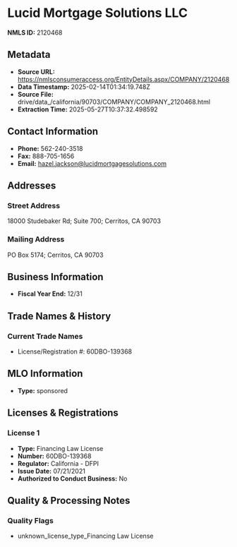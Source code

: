 # Lucid Mortgage Solutions LLC

**NMLS ID:** 2120468

## Metadata
- **Source URL:** https://nmlsconsumeraccess.org/EntityDetails.aspx/COMPANY/2120468
- **Data Timestamp:** 2025-02-14T01:34:19.748Z
- **Source File:** drive/data_/california/90703/COMPANY/COMPANY_2120468.html
- **Extraction Time:** 2025-05-27T10:37:32.498592

## Contact Information
- **Phone:** 562-240-3518
- **Fax:** 888-705-1656
- **Email:** hazel.jackson@lucidmortgagesolutions.com

## Addresses
### Street Address
18000 Studebaker Rd; Suite 700; Cerritos, CA 90703

### Mailing Address
PO Box 5174; Cerritos, CA 90703

## Business Information
- **Fiscal Year End:** 12/31

## Trade Names & History
### Current Trade Names
- License/Registration #: 60DBO-139368

## MLO Information
- **Type:** sponsored

## Licenses & Registrations

### License 1
- **Type:** Financing Law License
- **Number:** 60DBO-139368
- **Regulator:** California - DFPI
- **Issue Date:** 07/21/2021
- **Authorized to Conduct Business:** No

## Quality & Processing Notes
### Quality Flags
- unknown_license_type_Financing Law License
